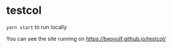 # testcol

`yarn start` to run locally

You can see the site running on https://beovulf.github.io/testcol/
